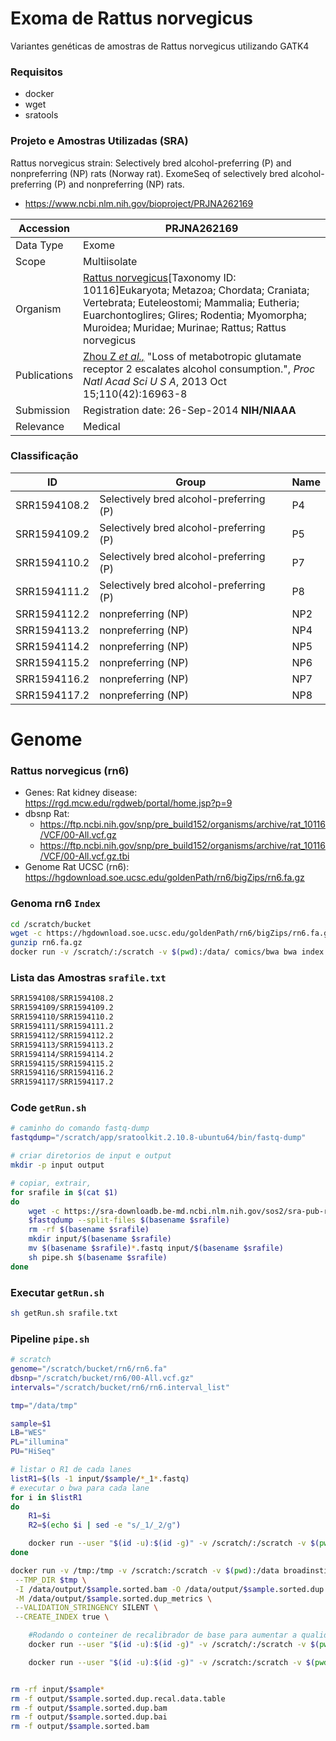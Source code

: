 # Exoma de Rattus norvegicus

Variantes genéticas de amostras de Rattus norvegicus utilizando GATK4



### Requisitos

* docker
* wget
* sratools


### Projeto e Amostras Utilizadas (SRA)

Rattus norvegicus strain: Selectively bred alcohol-preferring (P) and nonpreferring (NP) rats (Norway rat). ExomeSeq of selectively bred alcohol-preferring (P) and nonpreferring (NP) rats.

* https://www.ncbi.nlm.nih.gov/bioproject/PRJNA262169



| Accession    | PRJNA262169                                                  |
| ------------ | ------------------------------------------------------------ |
| Data Type    | Exome                                                        |
| Scope        | Multiisolate                                                 |
| Organism     | [Rattus norvegicus](https://www.ncbi.nlm.nih.gov/taxonomy/10116)[Taxonomy ID: 10116]Eukaryota; Metazoa; Chordata; Craniata; Vertebrata; Euteleostomi; Mammalia; Eutheria; Euarchontoglires; Glires; Rodentia; Myomorpha; Muroidea; Muridae; Murinae; Rattus; Rattus norvegicus |
| Publications | [Zhou Z *et al.,*](https://www.ncbi.nlm.nih.gov/pubmed/24082084) "Loss of metabotropic glutamate receptor 2 escalates alcohol consumption.", *Proc Natl Acad Sci U S A*, 2013 Oct 15;110(42):16963-8 |
| Submission   | Registration date: 26-Sep-2014 **NIH/NIAAA**                 |
| Relevance    | Medical                                                      |



### Classificação

| ID           | Group                                   | Name |
| ------------ | --------------------------------------- | ---- |
| SRR1594108.2 | Selectively bred alcohol-preferring (P) | P4   |
| SRR1594109.2 | Selectively bred alcohol-preferring (P) | P5   |
| SRR1594110.2 | Selectively bred alcohol-preferring (P) | P7   |
| SRR1594111.2 | Selectively bred alcohol-preferring (P) | P8   |
| SRR1594112.2 | nonpreferring (NP)                      | NP2  |
| SRR1594113.2 | nonpreferring (NP)                      | NP4  |
| SRR1594114.2 | nonpreferring (NP)                      | NP5  |
| SRR1594115.2 | nonpreferring (NP)                      | NP6  |
| SRR1594116.2 | nonpreferring (NP)                      | NP7  |
| SRR1594117.2 | nonpreferring (NP)                      | NP8  |



# Genome

### Rattus norvegicus (rn6)

* Genes: Rat kidney disease: https://rgd.mcw.edu/rgdweb/portal/home.jsp?p=9
* dbsnp Rat: 
  * https://ftp.ncbi.nih.gov/snp/pre_build152/organisms/archive/rat_10116/VCF/00-All.vcf.gz
  * https://ftp.ncbi.nih.gov/snp/pre_build152/organisms/archive/rat_10116/VCF/00-All.vcf.gz.tbi
* Genome Rat UCSC (rn6): https://hgdownload.soe.ucsc.edu/goldenPath/rn6/bigZips/rn6.fa.gz



### Genoma rn6 `Index`

```bash
cd /scratch/bucket
wget -c https://hgdownload.soe.ucsc.edu/goldenPath/rn6/bigZips/rn6.fa.gz
gunzip rn6.fa.gz
docker run -v /scratch/:/scratch -v $(pwd):/data/ comics/bwa bwa index /data/rn6.fa 
```



### Lista das Amostras `srafile.txt`

```bash
SRR1594108/SRR1594108.2
SRR1594109/SRR1594109.2
SRR1594110/SRR1594110.2
SRR1594111/SRR1594111.2
SRR1594112/SRR1594112.2
SRR1594113/SRR1594113.2
SRR1594114/SRR1594114.2
SRR1594115/SRR1594115.2
SRR1594116/SRR1594116.2
SRR1594117/SRR1594117.2
```



### Code `getRun.sh`

```bash
# caminho do comando fastq-dump
fastqdump="/scratch/app/sratoolkit.2.10.8-ubuntu64/bin/fastq-dump"

# criar diretorios de input e output
mkdir -p input output

# copiar, extrair, 
for srafile in $(cat $1)
do
    wget -c https://sra-downloadb.be-md.ncbi.nlm.nih.gov/sos2/sra-pub-run-7/$srafile
    $fastqdump --split-files $(basename $srafile)
    rm -rf $(basename $srafile)
    mkdir input/$(basename $srafile)
    mv $(basename $srafile)*.fastq input/$(basename $srafile)
    sh pipe.sh $(basename $srafile)
done
```



### Executar `getRun.sh`

```bash
sh getRun.sh srafile.txt
```



### Pipeline `pipe.sh`

```bash
# scratch
genome="/scratch/bucket/rn6/rn6.fa"
dbsnp="/scratch/bucket/rn6/00-All.vcf.gz"
intervals="/scratch/bucket/rn6/rn6.interval_list"

tmp="/data/tmp"

sample=$1
LB="WES"
PL="illumina"
PU="HiSeq"

# listar o R1 de cada lanes
listR1=$(ls -1 input/$sample/*_1*.fastq)
# executar o bwa para cada lane
for i in $listR1
do
	R1=$i
	R2=$(echo $i | sed -e "s/_1/_2/g")

	docker run --user "$(id -u):$(id -g)" -v /scratch/:/scratch -v $(pwd):/data/ comics/bwa bwa mem -t 5 -M -R '@RG\tID:'$sample'\tLB:'$LB'\tSM:'$sample'\tPL:'$PL'\tPU:'$PU'' $genome /data/$R1 /data/$R2 | samtools view -F4 -Sbu -@2 - | samtools sort -m4G -@2 -o output/$sample.sorted.bam
done

docker run -v /tmp:/tmp -v /scratch:/scratch -v $(pwd):/data broadinstitute/gatk:4.1.4.1 gatk --java-options "-Djava.io.tmpdir=${tmp}  -Xmx8G -XX:+UseParallelGC -XX:ParallelGCThreads=8" MarkDuplicates \
 --TMP_DIR $tmp \
 -I /data/output/$sample.sorted.bam -O /data/output/$sample.sorted.dup.bam \
 -M /data/output/$sample.sorted.dup_metrics \
 --VALIDATION_STRINGENCY SILENT \
 --CREATE_INDEX true \

	#Rodando o conteiner de recalibrador de base para aumentar a qualidade liberando uma tabela com todos os pontos considerados
	docker run --user "$(id -u):$(id -g)" -v /scratch/:/scratch -v $(pwd):/data/ broadinstitute/gatk:4.1.4.1 gatk --java-options "-Xmx8G -XX:+UseParallelGC -XX:ParallelGCThreads=4" BaseRecalibrator -L $intervals -R $genome -I /data/output/$sample.sorted.dup.bam --known-sites $dbsnp -O /data/output/$sample.sorted.dup.recal.data.table

	docker run --user "$(id -u):$(id -g)" -v /scratch:/scratch -v $(pwd):/data broadinstitute/gatk gatk --java-options "-Xmx8G -XX:+UseParallelGC -XX:ParallelGCThreads=8" ApplyBQSR -R $genome -I /data/output/$sample.sorted.dup.bam -bqsr /data/output/$sample.sorted.dup.recal.data.table -L $intervals --create-output-bam-index true --static-quantized-quals 10 --static-quantized-quals 20 --static-quantized-quals 30 -O /data/output/$sample.sorted.dup.recal.bam


rm -rf input/$sample*
rm -f output/$sample.sorted.dup.recal.data.table
rm -f output/$sample.sorted.dup.bam 
rm -f output/$sample.sorted.dup.bai
rm -f output/$sample.sorted.bam
```


